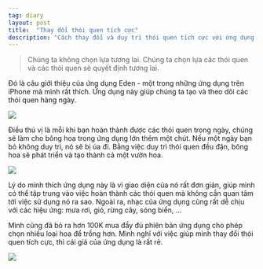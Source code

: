 ```yaml
---
tag: diary
layout: post
title:  "Thay đổi thói quen tích cực"
description: "Cách thay đổi và duy trì thói quen tích cực với ứng dụng Eden."
---
```

> Chúng ta không chọn lựa tương lai. Chúng ta chọn lựa các thói quen và các thói quen sẽ quyết định tương lai.

Đó là câu giới thiệu của ứng dụng Eden - một trong những ứng dụng trên iPhone mà mình rất thích. Ứng dụng này giúp chúng ta tạo và theo dõi các thói quen hàng ngày.

<img class="post-image" src="{{ '/assets/img/eden-app.jpg' | prepend: site.baseurl }}" />

Điều thú vị là mỗi khi bạn hoàn thành được các thói quen trong ngày, chúng sẽ làm cho bông hoa trong ứng dụng lớn thêm một chút. Nếu một ngày bạn bỏ không duy trì, nó sẽ bị úa đi. Bằng việc duy trì thói quen đều đặn, bông hoa sẽ phát triển và tạo thành cả một vườn hoa.

<img class="post-image" src="{{ '/assets/img/eden-picture-1.jpeg' | prepend: site.baseurl }}" />

Lý do mình thích ứng dụng này là vì giao diện của nó rất đơn giản, giúp mình có thể tập trung vào việc hoàn thành các thói quen mà không cần quan tâm tới việc sử dụng nó ra sao. Ngoài ra, nhạc của ứng dụng cũng rất dễ chịu với các hiệu ứng: mưa rơi, gió, rừng cây, sóng biển, ...

Mình cũng đã bỏ ra hơn 100K mua đầy đủ phiên bản ứng dụng cho phép chọn nhiều loại hoa để trồng hơn. Mình nghĩ với việc giúp mình thay đổi thói quen tích cực, thì cái giá của ứng dụng là rất rẻ.

<img class="post-image" src="{{ '/assets/img/eden-picture-2.webp' | prepend: site.baseurl }}" />